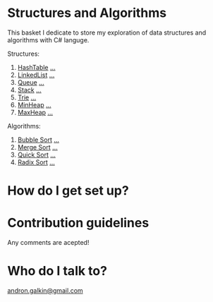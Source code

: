 # Structures and Algorithms
This basket I dedicate to store my exploration of data structures and algorithms with C# languge.

Structures:
1. [HashTable](../master/Lib/Structures/HashTable.cs) [...](https://en.wikipedia.org/wiki/Hash_table)
2. [LinkedList](../master/Lib/Structures/LinkedList.cs) [...](https://en.wikipedia.org/wiki/Linked_list)
3. [Queue](../master/Lib/Structures/Queue.cs) [...](https://en.wikipedia.org/wiki/Queue_(abstract_data_type))
4. [Stack](../master/Lib/Structures/Stack.cs) [...](https://en.wikipedia.org/wiki/Stack_(abstract_data_type))
5. [Trie](../master/Lib/Structures/Trie.cs) [...](https://en.wikipedia.org/wiki/Trie)
6. [MinHeap](../master/Lib/Structures/MinHeap.cs) [...](https://en.wikipedia.org/wiki/Binary_heap)
7. [MaxHeap](../master/Lib/Structures/MaxHeap.cs) [...](https://en.wikipedia.org/wiki/Binary_heap)

Algorithms: 
1. [Bubble Sort](../master/Lib/Algorithms/BubbleSort.cs) [...](https://en.wikipedia.org/wiki/Bubble_sort)
2. [Merge Sort](../master/Lib/Algorithms/MergeSort.cs) [...](https://en.wikipedia.org/wiki/Merge_sort)
3. [Quick Sort](../master/Lib/Algorithms/QuickSort.cs) [...](https://en.wikipedia.org/wiki/Quicksort)
3. [Radix Sort](../master/Lib/Algorithms/RadixSort.cs) [...](https://en.wikipedia.org/wiki/Radix_sort)

# How do I get set up?

# Contribution guidelines
Any comments are acepted!

# Who do I talk to?
andron.galkin@gmail.com
